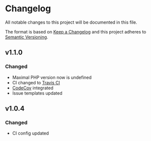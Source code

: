 # Changelog

All notable changes to this project will be documented in this file.

The format is based on [Keep a Changelog][keepachangelog] and this project adheres to [Semantic Versioning][semver].

## v1.1.0

### Changed

- Maximal PHP version now is undefined
- CI changed to [Travis CI][travis]
- [CodeCov][codecov] integrated
- Issue templates updated

[travis]:https://travis-ci.org/
[codecov]:https://codecov.io/

## v1.0.4

### Changed

- CI config updated

[keepachangelog]:https://keepachangelog.com/en/1.0.0/
[semver]:https://semver.org/spec/v2.0.0.html
